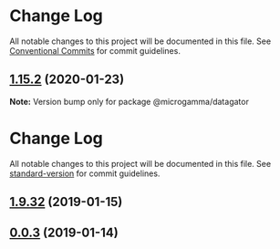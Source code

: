 # Change Log

All notable changes to this project will be documented in this file.
See [Conventional Commits](https://conventionalcommits.org) for commit guidelines.

## [1.15.2](https://github.com/davidecavaliere/-microgamma/compare/v1.15.1...v1.15.2) (2020-01-23)

**Note:** Version bump only for package @microgamma/datagator





# Change Log

All notable changes to this project will be documented in this file. See [standard-version](https://github.com/conventional-changelog/standard-version) for commit guidelines.

<a name="1.9.32"></a>
## [1.9.32](https://github.com/davidecavaliere/apigator/compare/v1.4.36...v1.9.32) (2019-01-15)



<a name="0.0.3"></a>
## [0.0.3](https://github.com/davidecavaliere/apigator/compare/v1.9.21...v0.0.3) (2019-01-14)
